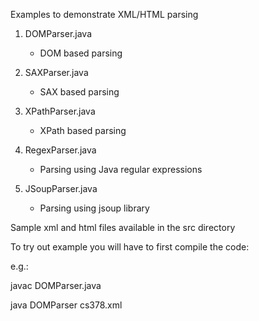 Examples to demonstrate XML/HTML parsing

1) DOMParser.java
   - DOM based parsing

2) SAXParser.java
   - SAX based parsing

3) XPathParser.java
   - XPath based parsing

4) RegexParser.java
   - Parsing using Java regular expressions

5) JSoupParser.java
   - Parsing using jsoup library


Sample xml and html files available in the src directory

To try out example you will have to first compile the code:

e.g.:

javac DOMParser.java

java DOMParser cs378.xml
